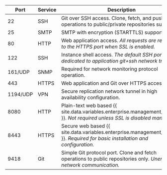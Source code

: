 | Port | Service | Description                                                |
|------|---------|------------------------------------------------------------|
| 22   | SSH     | Git over SSH access. Clone, fetch, and push operations to public/private repositories supported. |
| 25   | SMTP    | SMTP with encryption (STARTTLS) support. |
| 80   | HTTP    | Web application access. *All requests are redirected to the HTTPS port when SSL is enabled.* |
| 122  | SSH     | Instance shell access. *The default SSH port (22) is dedicated to application git+ssh network traffic.* |
| 161/UDP | SNMP | Required for network monitoring protocol operation. |
| 443  | HTTPS   | Web application and Git over HTTPS access. |
| 1194/UDP | VPN | Secure replication network tunnel in high availability configuration. |
| 8080 | HTTP    | Plain-text web based {{ site.data.variables.enterprise.management_console }}. *Not required unless SSL is disabled manually.* |
| 8443 | HTTPS   | Secure web based {{ site.data.variables.enterprise.management_console }}. *Required for basic installation and configuration.* |
| 9418 | Git     | Simple Git protocol port. Clone and fetch operations to public repositories only. *Unencrypted network communication.* |
